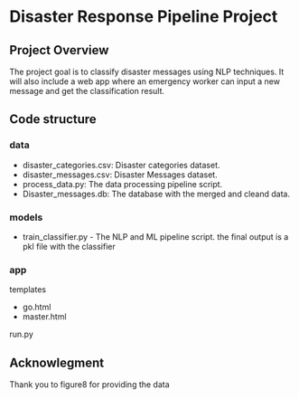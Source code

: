 # Disaster Response Pipeline Project
## **Project Overview**

The project goal is to classify disaster messages using NLP techniques. 
It will also include a web app where an emergency worker can input a new message and get the classification result.

## **Code structure**

### data
+ disaster_categories.csv: Disaster categories dataset.
+ disaster_messages.csv: Disaster Messages dataset.
+ process_data.py: The data processing pipeline script.
+ Disaster_messages.db: The database with the merged and cleand data.

### models
+ train_classifier.py - The NLP and ML pipeline script. the final output is a pkl file with the classifier

### app
templates
+ go.html
+ master.html

run.py 

## **Acknowlegment**
Thank you to figure8 for providing the data 
